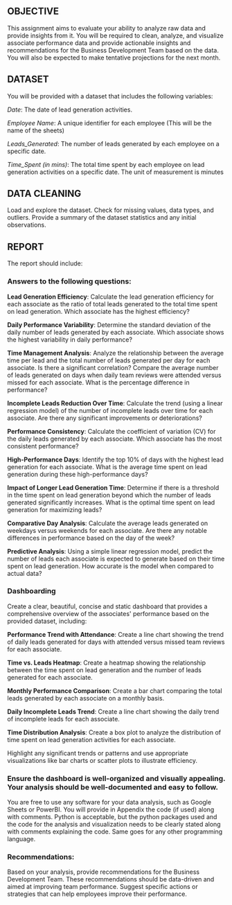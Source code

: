 ## OBJECTIVE

This assignment aims to evaluate your ability to analyze raw data and provide insights from it. You will be required to clean, analyze, and visualize associate performance data and provide actionable insights and recommendations for the Business Development Team based on the data. You will also be expected to make tentative projections for the next month.

## DATASET

You will be provided with a dataset that includes the following variables:

_Date_: The date of lead generation activities.

_Employee Name_: A unique identifier for each employee (This will be the name of the sheets)

_Leads_Generated_: The number of leads generated by each employee on a specific date.

_Time_Spent (in mins)_: The total time spent by each employee on lead generation activities on a specific date. The unit of measurement is minutes

## DATA CLEANING
Load and explore the dataset.
Check for missing values, data types, and outliers.
Provide a summary of the dataset statistics and any initial observations.

## REPORT
The report should include:

### Answers to the following questions:

__Lead Generation Efficiency__: Calculate the lead generation efficiency for each associate as the ratio of total leads generated to the total time spent on lead generation. Which associate has the highest efficiency?

__Daily Performance Variability__: Determine the standard deviation of the daily number of leads generated by each associate. Which associate shows the highest variability in daily performance?

__Time Management Analysis__: Analyze the relationship between the average time per lead and the total number of leads generated per day for each associate. Is there a significant correlation?
Compare the average number of leads generated on days when daily team reviews were attended versus missed for each associate. What is the percentage difference in performance?

__Incomplete Leads Reduction Over Time__: Calculate the trend (using a linear regression model) of the number of incomplete leads over time for each associate. Are there any significant improvements or deteriorations?

__Performance Consistency__: Calculate the coefficient of variation (CV) for the daily leads generated by each associate. Which associate has the most consistent performance?

__High-Performance Days__: Identify the top 10% of days with the highest lead generation for each associate. What is the average time spent on lead generation during these high-performance days?

__Impact of Longer Lead Generation Time__: Determine if there is a threshold in the time spent on lead generation beyond which the number of leads generated significantly increases. What is the optimal time spent on lead generation for maximizing leads?

__Comparative Day Analysis__: Calculate the average leads generated on weekdays versus weekends for each associate. Are there any notable differences in performance based on the day of the week?

__Predictive Analysis__: Using a simple linear regression model, predict the number of leads each associate is expected to generate based on their time spent on lead generation. How accurate is the model when compared to actual data?

### Dashboarding

Create a clear, beautiful, concise and static dashboard that provides a comprehensive overview of the associates' performance based on the provided dataset, including:

__Performance Trend with Attendance__: Create a line chart showing the trend of daily leads generated for days with attended versus missed team reviews for each associate.

__Time vs. Leads Heatmap__: Create a heatmap showing the relationship between the time spent on lead generation and the number of leads generated for each associate.

__Monthly Performance Comparison__: Create a bar chart comparing the total leads generated by each associate on a monthly basis.

__Daily Incomplete Leads Trend__: Create a line chart showing the daily trend of incomplete leads for each associate.

__Time Distribution Analysis__: Create a box plot to analyze the distribution of time spent on lead generation activities for each associate.

Highlight any significant trends or patterns and use appropriate visualizations like bar charts or scatter plots to illustrate efficiency.

### Ensure the dashboard is well-organized and visually appealing. Your analysis should be well-documented and easy to follow.

You are free to use any software for your data analysis, such as Google Sheets or PowerBI. You will provide in Appendix the code (if used) along with comments. Python is acceptable, but the python packages used and the code for the analysis and visualization needs to be clearly stated along with comments explaining the code. Same goes for any other programming language.

### Recommendations:

Based on your analysis, provide recommendations for the Business Development Team. These recommendations should be data-driven and aimed at improving team performance. Suggest specific actions or strategies that can help employees improve their performance.
